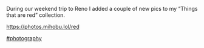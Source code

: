 During our weekend trip to Reno I added a couple of new pics to my “Things that are red” collection.

[<span class="invisible">https://</span><span class="">photos.mihobu.lol/red</span><span class="invisible"></span>](https://photos.mihobu.lol/red)

[\#<span>photography</span>](https://social.lol/tags/photography)